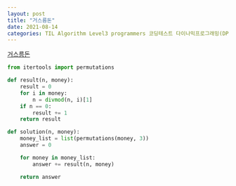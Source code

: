 ```yaml
---
layout: post
title: "거스름돈"
date: 2021-08-14
categories: TIL Algorithm Level3 programmers 코딩테스트 다이나믹프로그래밍(DP)
---
```


[거스름돈](https://programmers.co.kr/learn/courses/30/lessons/12907)

```python
from itertools import permutations

def result(n, money):
    result = 0
    for i in money:
        n = divmod(n, i)[1]
    if n == 0:
        result += 1
    return result

def solution(n, money):
    money_list = list(permutations(money, 3))
    answer = 0

    for money in money_list:
        answer += result(n, money)

    return answer
```
